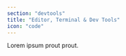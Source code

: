 ```yaml
---
section: "devtools"
title: "Editor, Terminal & Dev Tools"
icon: "code"
---
```


Lorem ipsum prout prout.